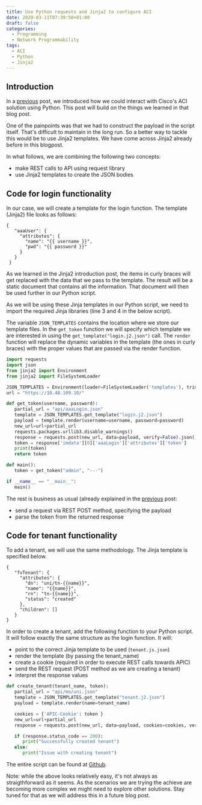 ```yaml
---
title: Use Python requests and Jinja2 to configure ACI
date: 2020-03-11T07:39:50+01:00
draft: false
categories:
  - Programming
  - Network Programmability
tags:
  - ACI
  - Python
  - Jinja2
---
```


## Introduction
In a [previous](http://localhost:1313/development/2020-03-19/) post, we introduced how we could interact with Cisco's ACI solution using Python. This post will build on the things we learned in that blog post. 

One of the painpoints was that we had to construct the payload in the script itself. That's difficult to maintain in the long run. So a better way to tackle this would be to use Jinja2 templates. We have come across Jinja2 already before in this blogpost.

In what follows, we are combining the following two concepts:
- make REST calls to API using request library
- use Jinja2 templates to create the JSON bodies


## Code for login functionality
In our case, we will create a template for the login function. The template (Jinja2) file looks as follows:

```jinja
{
   "aaaUser": {
     "attributes": {
       "name": "{{ username }}",
       "pwd": "{{ password }}"
     }
   }
 }
```
As we learned in the Jinja2 introduction post, the items in curly braces will get replaced with the data that we pass to the template. The result will be a static document that contains all the information. That document will then be used further in our Python script.

As we will be using these Jinja templates in our Python script, we need to import the required Jinja libraries (line 3 and 4 in the below script).

The variable `JSON_TEMPLATES` contains the location where we store our template files. In the `get_token` function we will specify which template we are interested in using the `get_template("login.j2.json")` call. The `render` function will replace the dynamic variables in the template (the ones in curly braces) with the proper values that are passed via the render function.

```python
import requests
import json
from jinja2 import Environment
from jinja2 import FileSystemLoader

JSON_TEMPLATES = Environment(loader=FileSystemLoader('templates'), trim_blocks=True)
url = "https://10.48.109.10/"

def get_token(username, password):
   partial_url = "api/aaaLogin.json"
   template = JSON_TEMPLATES.get_template("login.j2.json")
   payload = template.render(username=username, password=password)
   new_url=url+partial_url
   requests.packages.urllib3.disable_warnings()
   response = requests.post(new_url, data=payload, verify=False).json()
   token = response['imdata'][0]['aaaLogin']['attributes']['token']
   print(token)
   return token

def main():
   token = get_token("admin", "---")

if __name__ == "__main__":
   main()
```
The rest is business as usual (already explained in the [previous](http://localhost:1313/development/2020-03-19/) post:
- send a request via REST POST method, specifying the payload
- parse the token from the returned response

## Code for tenant functionality
To add a tenant, we will use the same methodology. The Jinja template is specified below. 

```jinja
{
   "fvTenant": {
     "attributes": {
       "dn": "uni/tn-{{name}}",
       "name": "{{name}}",
       "rn": "tn-{{name}}",
       "status": "created"
     },
     "children": []
   }
}
```
In order to create a tenant, add the following function to your Python script. It will follow exactly the same structure as the login function. It will:

- point to the correct Jinja template to be used (`tenant.js.json`)
- render the template (by passing the tenant_name)
- create a cookie (required in order to execute REST calls towards APIC)
- send the REST request (POST method as we are creating a tenant)
- interpret the response values

```python
def create_tenant(tenant_name, token):
   partial_url = "api/mo/uni.json"
   template = JSON_TEMPLATES.get_template("tenant.j2.json")
   payload = template.render(name=tenant_name)

   cookies = {'APIC-Cookie': token }
   new_url=url+partial_url
   response = requests.post(new_url, data=payload, cookies=cookies, verify=False)

   if (response.status_code == 200):
      print("Successfully created tenant")
   else:
      print("Issue with creating tenant")
```
The entire script can be found at [Github](https://github.com/wiwa1978/blog-hugo-netlify-code/tree/master/ACI_Python_Requests_Jinja).

Note: while the above looks relatively easy, it's not always as straigthforward as it seems. As the scenarios we are trying the achieve are becoming more complex we might need to explore other solutions. Stay tuned for that as we will address this in a future blog post.